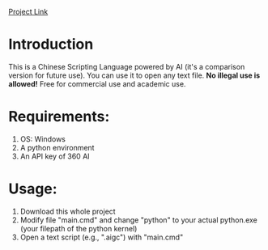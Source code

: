 
[Project Link](https://github.com/Magic-Abracadabra/AI-Chinese-Scripting-Language)

# Introduction
This is a Chinese Scripting Language powered by AI (it's a comparison version for future use). You can use it to open any text file. **No illegal use is allowed!** Free for commercial use and academic use.

# Requirements:
1. OS: Windows
2. A python environment
3. An API key of 360 AI
# Usage:
1. Download this whole project
2. Modify file "main.cmd" and change "python" to your actual python.exe (your filepath of the python kernel)
3. Open a text script (e.g., ".aigc") with "main.cmd"
